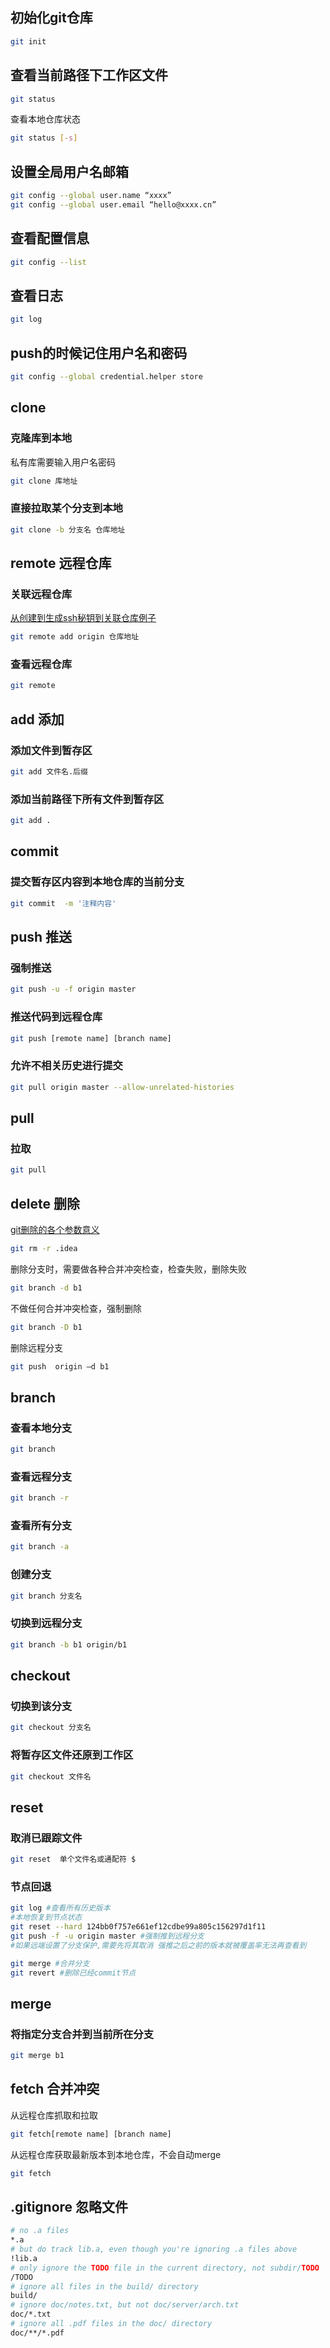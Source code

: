## 初始化git仓库

```bash
git init
```

## 查看当前路径下工作区文件

```bash
git status
```

查看本地仓库状态

```bash
git status [-s]
```

## 设置全局用户名邮箱

```bash
git config --global user.name “xxxx”   
git config --global user.email “hello@xxxx.cn”
```

## 查看配置信息

```bash
git config --list 
```

## 查看日志

```bash
git log
```

## push的时候记住用户名和密码

```bash
git config --global credential.helper store
```

## clone

### 克隆库到本地

私有库需要输入用户名密码

```bash
git clone 库地址
```

### 直接拉取某个分支到本地

```bash
git clone -b 分支名 仓库地址
```



## remote 远程仓库

### 关联远程仓库

[从创建到生成ssh秘钥到关联仓库例子](https://www.cnblogs.com/imyalost/p/8777684.html)
```bash
git remote add origin 仓库地址
```
### 查看远程仓库

```bash
git remote
```

## add 添加

### 添加文件到暂存区

```bash
git add 文件名.后缀
```

### 添加当前路径下所有文件到暂存区

```bash
git add .
```

## commit

### 提交暂存区内容到本地仓库的当前分支

```bash
git commit  -m '注释内容'
```

## push 推送

### 强制推送
```bash 
git push -u -f origin master
```
### 推送代码到远程仓库

```bash
git push [remote name] [branch name]
```

### 允许不相关历史进行提交

```bash
git pull origin master --allow-unrelated-histories
```

## pull

### 拉取

```bash
git pull
```



## delete 删除

[git删除的各个参数意义](https://www.cnblogs.com/imyalost/p/9259149.html)
```bash
git rm -r .idea
```

删除分支时，需要做各种合并冲突检查，检查失败，删除失败

```bash
git branch -d b1
```

不做任何合并冲突检查，强制删除

```bash
git branch -D b1
```

删除远程分支

```bash
git push  origin –d b1
```



## branch

### 查看本地分支

```bash
git branch
```

### 查看远程分支

```bash
git branch -r
```

### 查看所有分支

```bash
git branch -a
```



### 创建分支

```bash
git branch 分支名
```

### 切换到远程分支

```bash
git branch -b b1 origin/b1
```



## checkout

### 切换到该分支

```bash
git checkout 分支名
```

### 将暂存区文件还原到工作区

```bash
git checkout 文件名
```

## reset 

### 取消已跟踪文件

```bash
git reset  单个文件名或通配符 $
```

### 节点回退

```bash
git log #查看所有历史版本
#本地恢复到节点状态
git reset --hard 124bb0f757e661ef12cdbe99a805c156297d1f11
git push -f -u origin master #强制推到远程分支
#如果远端设置了分支保护,需要先将其取消 强推之后之前的版本就被覆盖率无法再查看到

git merge #合并分支
git revert #删除已经commit节点
```



## merge 

### 将指定分支合并到当前所在分支

```bash
git merge b1
```



## fetch 合并冲突

从远程仓库抓取和拉取

```bash
git fetch[remote name] [branch name]
```

从远程仓库获取最新版本到本地仓库，不会自动merge

```bash
git fetch
```

## .gitignore 忽略文件

```bash
# no .a files
*.a
# but do track lib.a, even though you're ignoring .a files above
!lib.a
# only ignore the TODO file in the current directory, not subdir/TODO
/TODO
# ignore all files in the build/ directory
build/
# ignore doc/notes.txt, but not doc/server/arch.txt
doc/*.txt
# ignore all .pdf files in the doc/ directory
doc/**/*.pdf
```

